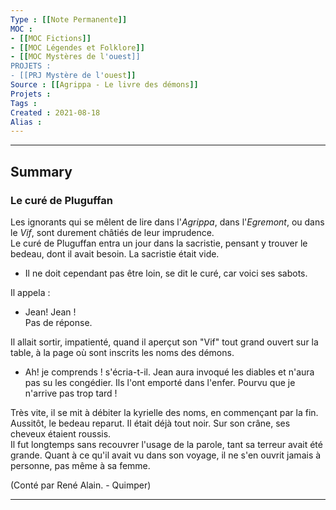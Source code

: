```yaml
---
Type : [[Note Permanente]]
MOC : 
- [[MOC Fictions]]
- [[MOC Légendes et Folklore]]
- [[MOC Mystères de l'ouest]]
PROJETS :
- [[PRJ Mystère de l'ouest]]
Source : [[Agrippa - Le livre des démons]]
Projets :
Tags : 
Created : 2021-08-18
Alias :
---
```

***
## Summary

### Le curé de Pluguffan

Les ignorants qui se mêlent de lire dans l'_Agrippa_, dans l'_Egremont_, ou dans le _Vif_, sont durement châtiés de leur imprudence.  
Le curé de Pluguffan entra un jour dans la sacristie, pensant y trouver le bedeau, dont il avait besoin. La sacristie était vide.  
- Il ne doit cependant pas être loin, se dit le curé, car voici ses sabots.

Il appela :  
- Jean! Jean !  
Pas de réponse.

Il allait sortir, impatienté, quand il aperçut son "Vif" tout grand ouvert sur la table, à la page où sont inscrits les noms des démons.  
- Ah! je comprends ! s'écria-t-il. Jean aura invoqué les diables et n'aura pas su les congédier. Ils l'ont emporté dans l'enfer. Pourvu que je n'arrive pas trop tard !

Très vite, il se mit à débiter la kyrielle des noms, en commençant par la fin.  
Aussitôt, le bedeau reparut. Il était déjà tout noir. Sur son crâne, ses cheveux étaient roussis.  
Il fut longtemps sans recouvrer l'usage de la parole, tant sa terreur avait été grande. Quant à ce qu'il avait vu dans son voyage, il ne s'en ouvrit jamais à personne, pas même à sa femme.

(Conté par René Alain. - Quimper)

---